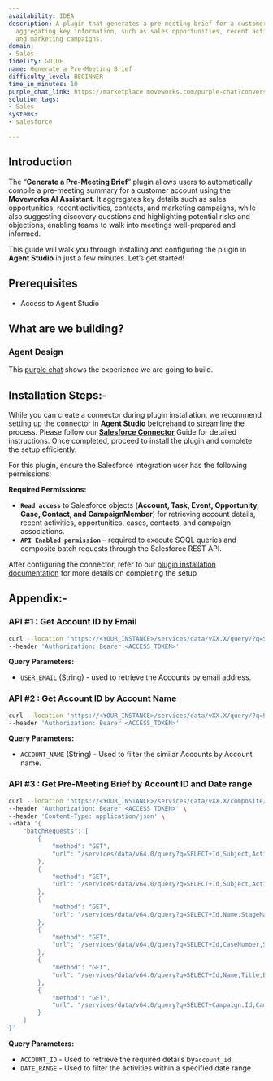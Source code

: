 ```yaml
---
availability: IDEA
description: A plugin that generates a pre-meeting brief for a customer account by
  aggregating key information, such as sales opportunities, recent activities, contacts,
  and marketing campaigns.
domain:
- Sales
fidelity: GUIDE
name: Generate a Pre-Meeting Brief
difficulty_level: BEGINNER
time_in_minutes: 10
purple_chat_link: https://marketplace.moveworks.com/purple-chat?conversation=%7B%22messages%22%3A%5B%7B%22parts%22%3A%5B%7B%22richText%22%3A%22I+need+a+pre-meeting+brief.%22%7D%5D%2C%22role%22%3A%22user%22%7D%2C%7B%22parts%22%3A%5B%7B%22reasoningSteps%22%3A%5B%7B%22richText%22%3A%22%3Cp+xmlns%3D%5C%22http%3A%2F%2Fwww.w3.org%2F1999%2Fxhtml%5C%22%3EConnecting+to+%3Cb%3ESalesforce%3C%2Fb%3E+to+retrieve+your+accounts.%3C%2Fp%3E%22%2C%22status%22%3A%22success%22%7D%5D%7D%2C%7B%22richText%22%3A%22%3Cp+xmlns%3D%5C%22http%3A%2F%2Fwww.w3.org%2F1999%2Fxhtml%5C%22%3EOf+course.+Here+is+a+list+of+your+accounts.+Which+one+is+the+meeting+with%3F+Please+reply+with+the+number.%3C%2Fp%3E%3Col+xmlns%3D%5C%22http%3A%2F%2Fwww.w3.org%2F1999%2Fxhtml%5C%22%3E%3Cli%3EApex+Solutions%3C%2Fli%3E%3Cli%3EGlobal+Exports+Inc.%3C%2Fli%3E%3Cli%3EInnovatech+Builders%3C%2Fli%3E%3Cli%3ESummit+Financial%3C%2Fli%3E%3Cli%3EQuantum+industries%3C%2Fli%3E%3C%2Fol%3E%22%7D%5D%2C%22role%22%3A%22assistant%22%7D%2C%7B%22parts%22%3A%5B%7B%22richText%22%3A%221%22%7D%5D%2C%22role%22%3A%22user%22%7D%2C%7B%22parts%22%3A%5B%7B%22reasoningSteps%22%3A%5B%7B%22richText%22%3A%22%3Cp+xmlns%3D%5C%22http%3A%2F%2Fwww.w3.org%2F1999%2Fxhtml%5C%22%3ERetrieving+information+for+%3Cb%3EApex+Solutions%3C%2Fb%3E+from+Salesforce%3C%2Fp%3E%22%2C%22status%22%3A%22success%22%7D%2C%7B%22richText%22%3A%22%3Cp+xmlns%3D%5C%22http%3A%2F%2Fwww.w3.org%2F1999%2Fxhtml%5C%22%3ECompiling+brief%3C%2Fp%3E%22%2C%22status%22%3A%22success%22%7D%5D%7D%2C%7B%22richText%22%3A%22%3Cp+xmlns%3D%5C%22http%3A%2F%2Fwww.w3.org%2F1999%2Fxhtml%5C%22%3EHere+is+the+pre-meeting+brief+for+%3Cstrong%3EApex+Solutions%3C%2Fstrong%3E%3A%3C%2Fp%3E%3Cp+xmlns%3D%5C%22http%3A%2F%2Fwww.w3.org%2F1999%2Fxhtml%5C%22%3E%3Cstrong%3EOpen+Opportunities%3C%2Fstrong%3E%3C%2Fp%3E%3Cul+xmlns%3D%5C%22http%3A%2F%2Fwww.w3.org%2F1999%2Fxhtml%5C%22%3E%3Cli%3EName%3A+Project+Highlander+Expansion%3C%2Fli%3E%3Cli%3EStage%3A+Proposal%2FPrice+Quote%3C%2Fli%3E%3Cli%3EAmount%3A+%24150%2C000%3C%2Fli%3E%3Cli%3ELink%3A+%3Ca+href%3D%5C%22%23%5C%22%3ELink+to+opportunity%3C%2Fa%3E%3C%2Fli%3E%3C%2Ful%3E%3Cp+xmlns%3D%5C%22http%3A%2F%2Fwww.w3.org%2F1999%2Fxhtml%5C%22%3E%3Cstrong%3ERecent+Activity+%28Last+60+Days%29%3C%2Fstrong%3E%3C%2Fp%3E%3Cul+xmlns%3D%5C%22http%3A%2F%2Fwww.w3.org%2F1999%2Fxhtml%5C%22%3E%3Cli%3ECall+Log+%28July+28%2C+2025%29%3A+Discussed+Q4+implementation+timeline.%3C%2Fli%3E%3Cli%3EEmail+%28July+15%2C+2025%29%3A+Sent+over+initial+pricing+proposal.%3C%2Fli%3E%3Cli%3EMeeting+%28June+18%2C+2025%29%3A+Q3+Business+Review.%3C%2Fli%3E%3C%2Ful%3E%3Cp+xmlns%3D%5C%22http%3A%2F%2Fwww.w3.org%2F1999%2Fxhtml%5C%22%3E%3Cstrong%3EKey+Contacts%3C%2Fstrong%3E%3C%2Fp%3E%3Cul+xmlns%3D%5C%22http%3A%2F%2Fwww.w3.org%2F1999%2Fxhtml%5C%22%3E%3Cli%3EName%3A+Michael+Johnson%2C+VP+of+Operations%3C%2Fli%3E%3Cli%3EName%3A+Sarah+Davis%2C+Director+of+IT%3C%2Fli%3E%3C%2Ful%3E%3Cp+xmlns%3D%5C%22http%3A%2F%2Fwww.w3.org%2F1999%2Fxhtml%5C%22%3E%3Cstrong%3EOpen+Support+Cases%3C%2Fstrong%3E%3C%2Fp%3E%3Cul+xmlns%3D%5C%22http%3A%2F%2Fwww.w3.org%2F1999%2Fxhtml%5C%22%3E%3Cli%3ECase+%230018432%3A+Integration+question+regarding+API+limits.+Status%3A+Pending+Eng.%3C%2Fli%3E%3C%2Ful%3E%22%7D%2C%7B%22citations%22%3A%5B%7B%22citationTitle%22%3A%22Apex+Solutions%22%2C%22connectorName%22%3A%22salesforce%22%7D%2C%7B%22citationTitle%22%3A%22Project+Highlander+Expansion%22%2C%22connectorName%22%3A%22salesforce%22%7D%2C%7B%22citationTitle%22%3A%22Case+%230018432%22%2C%22connectorName%22%3A%22zendesk%22%7D%5D%7D%5D%2C%22role%22%3A%22assistant%22%7D%5D%7D
solution_tags:
- Sales
systems:
- salesforce

---
```

## **Introduction**

The “**Generate a Pre-Meeting Brief**” plugin allows users to automatically compile a pre-meeting summary for a customer account using the **Moveworks AI Assistant**. It aggregates key details such as sales opportunities, recent activities, contacts, and marketing campaigns, while also suggesting discovery questions and highlighting potential risks and objections, enabling teams to walk into meetings well-prepared and informed.

This guide will walk you through installing and configuring the plugin in **Agent Studio** in just a few minutes. Let’s get started!

## **Prerequisites**

- Access to Agent Studio

## **What are we building?**

### **Agent Design**

This [purple chat](https://marketplace.moveworks.com/purple-chat?conversation=%7B%22messages%22%3A%5B%7B%22role%22%3A%22user%22%2C%22parts%22%3A%5B%7B%22richText%22%3A%22%3Cp+xmlns%3D%5C%22http%3A%2F%2Fwww.w3.org%2F1999%2Fxhtml%5C%22%3EI+am+meeting+with+an+account+and+I+need+a+pre-meeting+brief.%3C%2Fp%3E%22%7D%5D%7D%2C%7B%22role%22%3A%22assistant%22%2C%22parts%22%3A%5B%7B%22reasoningSteps%22%3A%5B%7B%22status%22%3A%22success%22%2C%22richText%22%3A%22%3Cp+xmlns%3D%5C%22http%3A%2F%2Fwww.w3.org%2F1999%2Fxhtml%5C%22%3EConnecting+to+%3Cb%3ESalesforce%3C%2Fb%3E+to+retrieve+your+accounts.%3C%2Fp%3E%22%7D%5D%7D%2C%7B%22richText%22%3A%22%3Cp+xmlns%3D%5C%22http%3A%2F%2Fwww.w3.org%2F1999%2Fxhtml%5C%22%3EI+can+help+with+that.+Would+you+like+to+see+a+list+of+your+accounts%2C+or+search+for+an+account+by+name%3F%3C%2Fp%3E%22%7D%5D%7D%2C%7B%22role%22%3A%22user%22%2C%22parts%22%3A%5B%7B%22richText%22%3A%22My+Accounts%22%7D%5D%7D%2C%7B%22role%22%3A%22assistant%22%2C%22parts%22%3A%5B%7B%22richText%22%3A%22%3Cp+xmlns%3D%5C%22http%3A%2F%2Fwww.w3.org%2F1999%2Fxhtml%5C%22%3EHere+are+some+of+your+accounts.+Which+one+is+the+meeting+with%3F+Please+reply+with+the+number.%3C%2Fp%3E%3Col+xmlns%3D%5C%22http%3A%2F%2Fwww.w3.org%2F1999%2Fxhtml%5C%22%3E%3Cli%3EApex+Solutions%3C%2Fli%3E%3Cli%3EGlobal+Exports+Inc.%3C%2Fli%3E%3Cli%3EInnovatech+Builders%3C%2Fli%3E%3Cli%3ESummit+Financial%3C%2Fli%3E%3Cli%3EQuantum+industries%3C%2Fli%3E%3C%2Fol%3E%22%7D%5D%7D%2C%7B%22role%22%3A%22user%22%2C%22parts%22%3A%5B%7B%22richText%22%3A%221%22%7D%5D%7D%2C%7B%22role%22%3A%22assistant%22%2C%22parts%22%3A%5B%7B%22reasoningSteps%22%3A%5B%7B%22status%22%3A%22success%22%2C%22richText%22%3A%22%3Cp+xmlns%3D%5C%22http%3A%2F%2Fwww.w3.org%2F1999%2Fxhtml%5C%22%3ERetrieving+information+for+%3Cb%3EApex+Solutions%3C%2Fb%3E+from+Salesforce%3C%2Fp%3E%22%7D%2C%7B%22status%22%3A%22success%22%2C%22richText%22%3A%22%3Cp+xmlns%3D%5C%22http%3A%2F%2Fwww.w3.org%2F1999%2Fxhtml%5C%22%3ECompiling+brief%3C%2Fp%3E%22%7D%5D%7D%2C%7B%22richText%22%3A%22%3Cp+xmlns%3D%5C%22http%3A%2F%2Fwww.w3.org%2F1999%2Fxhtml%5C%22%3EHere+is+the+pre-meeting+brief+for+%3Cstrong%3EApex+Solutions%3C%2Fstrong%3E%3A%3C%2Fp%3E%3Cp+xmlns%3D%5C%22http%3A%2F%2Fwww.w3.org%2F1999%2Fxhtml%5C%22%3E%3Cstrong%3EOpen+Opportunities%3C%2Fstrong%3E%3C%2Fp%3E%3Cul+xmlns%3D%5C%22http%3A%2F%2Fwww.w3.org%2F1999%2Fxhtml%5C%22%3E%3Cli%3E%3Cp%3EName%3A+Project+Highlander+Expansion%3C%2Fp%3E%3C%2Fli%3E%3Cli%3E%3Cp%3EStage%3A+Proposal%2FPrice+Quote%3C%2Fp%3E%3C%2Fli%3E%3Cli%3E%3Cp%3EAmount%3A+%24150%2C000%3C%2Fp%3E%3C%2Fli%3E%3C%2Ful%3E%3Cp+xmlns%3D%5C%22http%3A%2F%2Fwww.w3.org%2F1999%2Fxhtml%5C%22%3E%3Cstrong%3ERecent+Activity+%28Last+60+Days%29%3C%2Fstrong%3E%3C%2Fp%3E%3Cul+xmlns%3D%5C%22http%3A%2F%2Fwww.w3.org%2F1999%2Fxhtml%5C%22%3E%3Cli%3E%3Cp%3ECall+Log+%28July+28%2C+2025%29%3A+Discussed+Q4+implementation+timeline.%3C%2Fp%3E%3C%2Fli%3E%3Cli%3E%3Cp%3EEmail+%28July+15%2C+2025%29%3A+Sent+over+initial+pricing+proposal.%3C%2Fp%3E%3C%2Fli%3E%3Cli%3E%3Cp%3EMeeting+%28June+18%2C+2025%29%3A+Q3+Business+Review.%3C%2Fp%3E%3C%2Fli%3E%3C%2Ful%3E%3Cp+xmlns%3D%5C%22http%3A%2F%2Fwww.w3.org%2F1999%2Fxhtml%5C%22%3E%3Cstrong%3EKey+Contacts%3C%2Fstrong%3E%3C%2Fp%3E%3Cul+xmlns%3D%5C%22http%3A%2F%2Fwww.w3.org%2F1999%2Fxhtml%5C%22%3E%3Cli%3E%3Cp%3EName%3A+Michael+Johnson%2C+VP+of+Operations%3C%2Fp%3E%3C%2Fli%3E%3Cli%3E%3Cp%3EName%3A+Sarah+Davis%2C+Director+of+IT%3C%2Fp%3E%3C%2Fli%3E%3C%2Ful%3E%3Cp+xmlns%3D%5C%22http%3A%2F%2Fwww.w3.org%2F1999%2Fxhtml%5C%22%3E%3Cstrong%3EMarketing+Engagement%3C%2Fstrong%3E%3C%2Fp%3E%3Cul+xmlns%3D%5C%22http%3A%2F%2Fwww.w3.org%2F1999%2Fxhtml%5C%22%3E%3Cli%3E%3Cp%3EAttended+%5C%22Future+of+AI+in+Business%5C%22+webinar+%28Oct+2024%29%3C%2Fp%3E%3C%2Fli%3E%3Cli%3E%3Cp%3EDownloaded+%5C%22Maximizing+CRM+Efficiency%5C%22+whitepaper+%28Sep+2024%29%3C%2Fp%3E%3C%2Fli%3E%3Cli%3E%3Cp%3EMember+of+%5C%22Enterprise+Solutions+Newsletter%5C%22+campaign%3C%2Fp%3E%3C%2Fli%3E%3C%2Ful%3E%3Cp+xmlns%3D%5C%22http%3A%2F%2Fwww.w3.org%2F1999%2Fxhtml%5C%22%3E%3Cstrong%3EOpen+Support+Cases%3C%2Fstrong%3E%3C%2Fp%3E%3Cul+xmlns%3D%5C%22http%3A%2F%2Fwww.w3.org%2F1999%2Fxhtml%5C%22%3E%3Cli%3E%3Cp%3ECase+%230018432%3A+Integration+question+regarding+API+limits.+Status%3A+Pending+Eng.%3C%2Fp%3E%3C%2Fli%3E%3C%2Ful%3E%3Cp+xmlns%3D%5C%22http%3A%2F%2Fwww.w3.org%2F1999%2Fxhtml%5C%22%3E%3Cstrong%3ESuggested+Key+Talking+Points%3C%2Fstrong%3E%3C%2Fp%3E%3Cul+xmlns%3D%5C%22http%3A%2F%2Fwww.w3.org%2F1999%2Fxhtml%5C%22%3E%3Cli%3E%3Cp%3EHighlight+the+success+of+previous+phases+of+Project+Highlander%2C+emphasizing+efficiency+gains.%3C%2Fp%3E%3C%2Fli%3E%3Cli%3E%3Cp%3EDiscuss+the+value+proposition+of+the+proposed+expansion%2C+focusing+on+ROI+and+scalability.%3C%2Fp%3E%3C%2Fli%3E%3Cli%3E%3Cp%3EAddress+any+concerns+from+the+recent+support+case+regarding+API+limits+and+offer+a+solution.%3C%2Fp%3E%3C%2Fli%3E%3C%2Ful%3E%3Cp+xmlns%3D%5C%22http%3A%2F%2Fwww.w3.org%2F1999%2Fxhtml%5C%22%3E%3Cstrong%3EDiscovery+Questions+to+Ask%3C%2Fstrong%3E%3C%2Fp%3E%3Cul+xmlns%3D%5C%22http%3A%2F%2Fwww.w3.org%2F1999%2Fxhtml%5C%22%3E%3Cli%3E%3Cp%3EWhat+are+your+top+priorities+for+Q4+regarding+operational+efficiency%3F%3C%2Fp%3E%3C%2Fli%3E%3Cli%3E%3Cp%3EHow+does+the+current+system+handle+your+growing+data+volume+and+integration+needs%3F%3C%2Fp%3E%3C%2Fli%3E%3Cli%3E%3Cp%3EAre+there+any+new+strategic+initiatives+that+the+Project+Highlander+expansion+could+support%3F%3C%2Fp%3E%3C%2Fli%3E%3C%2Ful%3E%3Cp+xmlns%3D%5C%22http%3A%2F%2Fwww.w3.org%2F1999%2Fxhtml%5C%22%3E%3Cstrong%3EPotential+Risks+and+Objections%3C%2Fstrong%3E%3C%2Fp%3E%3Cul+xmlns%3D%5C%22http%3A%2F%2Fwww.w3.org%2F1999%2Fxhtml%5C%22%3E%3Cli%3E%3Cp%3E%3Cstrong%3EBudget+Constraints%3A%3C%2Fstrong%3E+They+might+be+holding+budget+for+year-end%2C+so+be+prepared+to+discuss+flexible+payment+terms+or+phased+implementation.%3C%2Fp%3E%3C%2Fli%3E%3Cli%3E%3Cp%3E%3Cstrong%3EIntegration+Complexity%3A%3C%2Fstrong%3E+The+API+limit+case+suggests+a+concern%3B+be+ready+to+demonstrate+ease+of+integration+or+provide+a+clear+plan.%3C%2Fp%3E%3C%2Fli%3E%3Cli%3E%3Cp%3E%3Cstrong%3EInternal+Buy-in%3A%3C%2Fstrong%3E+Michael+Johnson+and+Sarah+Davis+are+key%2C+ensure+their+concerns+are+addressed+as+they+influence+decision-making.%3C%2Fp%3E%3C%2Fli%3E%3C%2Ful%3E%22%7D%2C%7B%22citations%22%3A%5B%7B%22connectorName%22%3A%22salesforce%22%2C%22citationTitle%22%3A%22Apex+Solutions%22%7D%2C%7B%22connectorName%22%3A%22salesforce%22%2C%22citationTitle%22%3A%22Project+Highlander+Expansion%22%7D%5D%7D%5D%7D%5D%7D) shows the experience we are going to build.

## **Installation Steps:-**

While you can create a connector during plugin installation, we recommend setting up the connector in **Agent Studio** beforehand to streamline the process. Please follow our [**Salesforce Connector**](https://marketplace.moveworks.com/connectors/salesforce?hist=home%2Cplgn.salesforce-create-campaign-inside-account%2Cbrws#how-to-implement) Guide for detailed instructions. Once completed, proceed to install the plugin and complete the setup efficiently.

For this plugin, ensure the Salesforce integration user has the following permissions:

**Required Permissions:**

- **`Read access`** to Salesforce objects (**Account, Task, Event, Opportunity, Case, Contact, and CampaignMember**) for retrieving account details, recent activities, opportunities, cases, contacts, and campaign associations.
- **`API Enabled permission`**  – required to execute SOQL queries and composite batch requests through the Salesforce REST API.

After configuring the connector, refer to our [plugin installation documentation](https://help.moveworks.com/docs/ai-agent-marketplace-installation) for more details on completing the setup

## **Appendix:-**

### **API #1 : Get Account ID by Email**

```bash
curl --location 'https://<YOUR_INSTANCE>/services/data/vXX.X/query/?q=SELECT+Id%2CName%2CAccountNumber%2CAccountSource%2CType%2CWebsite%2COwner.Name%2CIndustry%2CNumberOfEmployees%2CPhone+FROM+Account+WHERE+Owner.Email%3D%27{{USER_EMAIL}}%27+ORDER+BY+CreatedDate+DESC+LIMIT%2050' \
--header 'Authorization: Bearer <ACCESS_TOKEN>'
```

**Query Parameters:**

- `USER_EMAIL` (String) - used to retrieve the Accounts by email address.

### **API #2 : Get Account ID by Account Name**

```bash
curl --location 'https://<YOUR_INSTANCE>/services/data/vXX.X/query/?q=SELECT+Id%2CName%2CAccountNumber%2CAccountSource%2CType%2CWebsite%2COwner.Name%2CIndustry%2CNumberOfEmployees%2CPhone+FROM+Account+WHERE+Name+LIKE+%27%{{ACCOUNT_NAME}}%%27+ORDER+BY+CreatedDate+DESC' \
--header 'Authorization: Bearer <ACCESS_TOKEN>'
```

**Query Parameters:**

- `ACCOUNT_NAME` (String) - Used to filter the similar Accounts by Account name.

### **API #3 : Get Pre-Meeting Brief by Account ID and Date range**

```bash
curl --location 'https://<YOUR_INSTANCE>/services/data/vXX.X/composite/batch' \
--header 'Authorization: Bearer <ACCESS_TOKEN>' \
--header 'Content-Type: application/json' \
--data '{
    "batchRequests": [
        {
            "method": "GET",
            "url": "/services/data/v64.0/query?q=SELECT+Id,Subject,ActivityDate,Status,Description,CallType,CallDurationInSeconds,Priority,TaskSubtype,Owner.Name,Who.Name,WhatId,What.Name+FROM+Task+WHERE+WhatId='\''{{ACCOUNT_ID}}'\''+AND+ActivityDate=LAST_N_DAYS:{{DATE_RANGE}}"
        },
        {
            "method": "GET",
            "url": "/services/data/v64.0/query?q=SELECT+Id,Subject,ActivityDate,DurationInMinutes,Description,Owner.Name,Who.Name,WhatId,What.Name+FROM+Event+WHERE+WhatId='\''{{ACCOUNT_ID}}'\''+AND+ActivityDate=LAST_N_DAYS:{{DATE_RANGE}}"
        },
        {
            "method": "GET",
            "url": "/services/data/v64.0/query?q=SELECT+Id,Name,StageName,Amount+FROM+Opportunity+WHERE+AccountId='\''{{ACCOUNT_ID}}'\''+AND+IsClosed=false"
        },
        {
            "method": "GET",
            "url": "/services/data/v64.0/query?q=SELECT+Id,CaseNumber,Subject,Status+FROM+Case+WHERE+AccountId='\''{{ACCOUNT_ID}}'\''+AND+IsClosed=false"
        },
        {
            "method": "GET",
            "url": "/services/data/v64.0/query?q=SELECT+Id,Name,Title,Email,Phone+FROM+Contact+WHERE+AccountId='\''{{ACCOUNT_ID}}'\''"
        },
        {
            "method": "GET",
            "url": "/services/data/v64.0/query?q=SELECT+Campaign.Id,Campaign.Name,Campaign.Status+FROM+CampaignMember+WHERE+Contact.AccountId='\''{{ACCOUNT_ID}}'\''"
        }
    ]
}'
```

**Query Parameters:**

- `ACCOUNT_ID` - Used to retrieve the required details by`account_id`.
- `DATE_RANGE` - Used to filter the activities within a specified date range